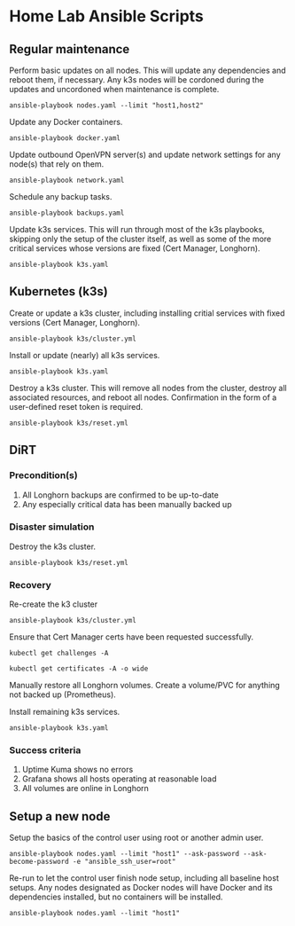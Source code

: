 # Home Lab Ansible Scripts

## Regular maintenance

Perform basic updates on all nodes.  This will update any dependencies and reboot them, if necessary.  Any k3s nodes will be cordoned during the updates and uncordoned when maintenance is complete.

~~~
ansible-playbook nodes.yaml --limit "host1,host2"
~~~

Update any Docker containers.

~~~
ansible-playbook docker.yaml
~~~

Update outbound OpenVPN server(s) and update network settings for any node(s) that rely on them.

~~~
ansible-playbook network.yaml
~~~

Schedule any backup tasks.

~~~
ansible-playbook backups.yaml
~~~

Update k3s services.  This will run through most of the k3s playbooks, skipping only the setup of the cluster itself, as well as some of the more critical services whose versions are fixed (Cert Manager, Longhorn).

~~~
ansible-playbook k3s.yaml
~~~

## Kubernetes (k3s)

Create or update a k3s cluster, including installing critial services with fixed versions (Cert Manager, Longhorn).

~~~
ansible-playbook k3s/cluster.yml
~~~

Install or update (nearly) all k3s services.  

~~~
ansible-playbook k3s.yaml
~~~

Destroy a k3s cluster.  This will remove all nodes from the cluster, destroy all associated resources, and reboot all nodes.  Confirmation in the form of a user-defined reset token is required.

~~~
ansible-playbook k3s/reset.yml
~~~

## DiRT

### Precondition(s)

1. All Longhorn backups are confirmed to be up-to-date
1. Any especially critical data has been manually backed up

### Disaster simulation

Destroy the k3s cluster.

~~~
ansible-playbook k3s/reset.yml
~~~

### Recovery

Re-create the k3 cluster

~~~
ansible-playbook k3s/cluster.yml
~~~

Ensure that Cert Manager certs have been requested successfully.

~~~
kubectl get challenges -A
~~~

~~~
kubectl get certificates -A -o wide
~~~

Manually restore all Longhorn volumes.  Create a volume/PVC for anything not backed up (Prometheus).

Install remaining k3s services.

~~~
ansible-playbook k3s.yaml
~~~

### Success criteria

1. Uptime Kuma shows no errors
1. Grafana shows all hosts operating at reasonable load
1. All volumes are online in Longhorn

## Setup a new node

Setup the basics of the control user using root or another admin user.  

~~~
ansible-playbook nodes.yaml --limit "host1" --ask-password --ask-become-password -e "ansible_ssh_user=root"
~~~

Re-run to let the control user finish node setup, including all baseline host setups.  Any nodes designated as Docker nodes will have Docker and its dependencies installed, but no containers will be installed.

~~~
ansible-playbook nodes.yaml --limit "host1"
~~~
